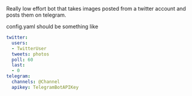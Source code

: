 Really low effort bot that takes images posted from a twitter account and posts them on telegram.

config.yaml should be something like
```yaml
twitter:
  users:
  - TwitterUser
  tweets: photos
  poll: 60
  last:
  - 0
telegram:
  channels: @Channel
  apikey: TelegramBotAPIKey
  ```
